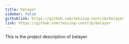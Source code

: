 ```yaml
---
title: belayer
sidebar: false
githublink: https://github.com/tenzing-contrib/belayer
link: https://github.com/tenzing-contrib/belayer
---
```


This is the project description of belayer.